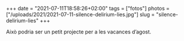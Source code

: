 +++
date = "2021-07-11T18:58:26+02:00"
tags = ["fotos"]
photos = ["/uploads/2021/2021-07-11-silence-delirium-lies.jpg"]
slug = "silence-delirium-lies"
+++

Això podria ser un petit projecte per a les vacances d’agost.

<img alt="" src="/uploads/2021/2021-07-11-silence-delirium-lies.jpg">
